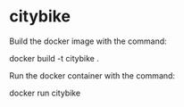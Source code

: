 # citybike


Build the docker image with the command:

docker build -t citybike .

Run the docker container with the command:

docker run citybike